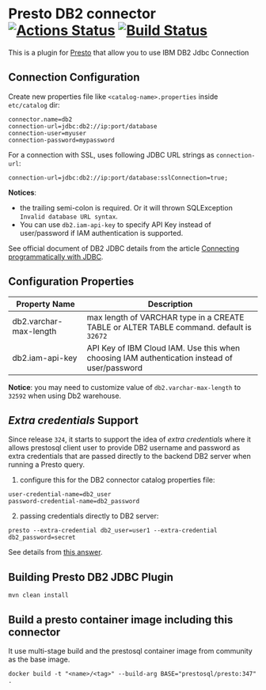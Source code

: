 # Presto DB2 connector [![Actions Status](https://github.com/IBM/presto-db2/workflows/Java%20CI/badge.svg)](https://github.com/IBM/presto-db2/actions) [![Build Status](https://travis-ci.org/IBM/presto-db2.svg?branch=master)](https://travis-ci.org/IBM/presto-db2)

This is a plugin for [Presto](https://prestosql.io/) that allow you to use IBM DB2 Jdbc Connection

## Connection Configuration

Create new properties file like `<catalog-name>.properties` inside `etc/catalog` dir:

    connector.name=db2
    connection-url=jdbc:db2://ip:port/database
    connection-user=myuser
    connection-password=mypassword

For a connection with SSL, uses following JDBC URL strings as `connection-url`:

    connection-url=jdbc:db2://ip:port/database:sslConnection=true;

**Notices**:
* the trailing semi-colon is required. Or it will thrown SQLException `Invalid database URL syntax`.
* You can use `db2.iam-api-key` to specify API Key instead of user/password if IAM authentication is supported.

See official document of DB2 JDBC details from the article [Connecting programmatically with JDBC](https://www.ibm.com/support/knowledgecenter/en/SS6NHC/com.ibm.swg.im.dashdb.doc/connecting/connect_connecting_jdbc_applications.html).

## Configuration Properties


| Property Name | Description |
|---------------|-------------|
|db2.varchar-max-length | max length of VARCHAR type in a CREATE TABLE or ALTER TABLE command. default is `32672`|
|db2.iam-api-key | API Key of IBM Cloud IAM. Use this when choosing IAM authentication instead of user/password |

**Notice**: you may need to customize value of `db2.varchar-max-length` to `32592` when using Db2 warehouse.

## _Extra credentials_ Support

Since release `324`, it starts to support the idea of _extra credentials_ where it allows prestosql client user to provide DB2 username and password as extra credentials that are passed directly to the backend DB2 server when running a Presto query.

1. configure this for the DB2 connector catalog properties file:
```
user-credential-name=db2_user
password-credential-name=db2_password
```
2. passing credentials directly to DB2 server:
```
presto --extra-credential db2_user=user1 --extra-credential db2_password=secret
```

See details from [this answer](https://stackoverflow.com/a/58634432/914967).

## Building Presto DB2 JDBC Plugin

    mvn clean install

## Build a presto container image including this connector

It use multi-stage build and the prestosql container image from community as the
base image.

    docker build -t "<name>/<tag>" --build-arg BASE="prestosql/presto:347" .